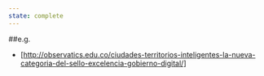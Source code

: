 ```yaml
---
state: complete
---
```

##e.g.
- [http://observatics.edu.co/ciudades-territorios-inteligentes-la-nueva-categoria-del-sello-excelencia-gobierno-digital/]